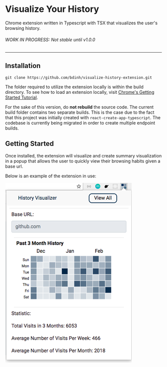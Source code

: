 # Visualize Your History

Chrome extension written in Typescript with TSX that visualizes the user's browsing history.


###### WORK IN PROGRESS: Not stable until v1.0.0

--- 


## Installation

```
git clone https://github.com/bdinh/visualize-history-extension.git
```

The folder required to utilize the extension locally is within the build directory.
To see how to load an extension locally, visit [Chrome's Getting Started Tutorial](https://developer.chrome.com/extensions/getstarted).

For the sake of this version, do __not rebuild__ the source code. The current build folder
contains two separate builds. This is the case due to the fact that this project was initially
created with `react-create-app-typescript`. The codebase is currently being migrated in order to create
multiple endpoint builds. 
 
## Getting Started 

Once installed, the extension will visualize and create summary visualization 
in a popup that allows the user to quickly view their browsing habits given a base url.

Below is an example of the extension in use:

![extension popup](./images/popup-view.png)



